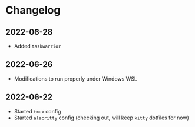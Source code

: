 # Changelog

## 2022-06-28
- Added `taskwarrior`

## 2022-06-26
- Modifications to run properly under Windows WSL

## 2022-06-22
- Started `tmux` config
- Started `alacritty` config (checking out, will keep `kitty` dotfiles for now)
